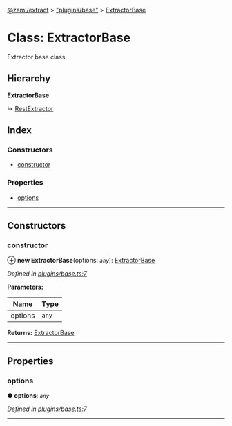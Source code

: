 [@zaml/extract](../README.md) > ["plugins/base"](../modules/_plugins_base_.md) > [ExtractorBase](../classes/_plugins_base_.extractorbase.md)

# Class: ExtractorBase

Extractor base class

## Hierarchy

**ExtractorBase**

↳  [RestExtractor](_plugins_rest_.restextractor.md)

## Index

### Constructors

* [constructor](_plugins_base_.extractorbase.md#constructor)

### Properties

* [options](_plugins_base_.extractorbase.md#options)

---

## Constructors

<a id="constructor"></a>

###  constructor

⊕ **new ExtractorBase**(options: *`any`*): [ExtractorBase](_plugins_base_.extractorbase.md)

*Defined in [plugins/base.ts:7](https://github.com/nexushubs/zaml-lang/blob/5afa52e/packages/zaml-extract/src/plugins/base.ts#L7)*

**Parameters:**

| Name | Type |
| ------ | ------ |
| options | `any` |

**Returns:** [ExtractorBase](_plugins_base_.extractorbase.md)

___

## Properties

<a id="options"></a>

###  options

**● options**: *`any`*

*Defined in [plugins/base.ts:7](https://github.com/nexushubs/zaml-lang/blob/5afa52e/packages/zaml-extract/src/plugins/base.ts#L7)*

___

